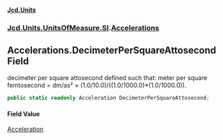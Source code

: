 #### [Jcd.Units](index.md 'index')
### [Jcd.Units.UnitsOfMeasure.SI](Jcd.Units.UnitsOfMeasure.SI.md 'Jcd.Units.UnitsOfMeasure.SI').[Accelerations](Accelerations.md 'Jcd.Units.UnitsOfMeasure.SI.Accelerations')

## Accelerations.DecimeterPerSquareAttosecond Field

decimeter per square attosecond defined such that: meter per square femtosecond = dm/as² × (1.0/10.0)/((1.0/1000.0)*(1.0/1000.0)).

```csharp
public static readonly Acceleration DecimeterPerSquareAttosecond;
```

#### Field Value
[Acceleration](Acceleration.md 'Jcd.Units.UnitTypes.Acceleration')